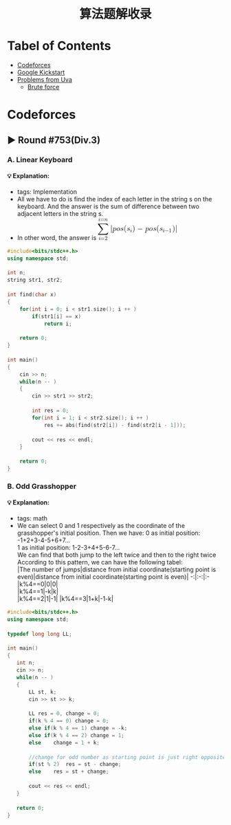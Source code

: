 <h1 align="center">算法题解收录</h1>

# Tabel of Contents

- [Codeforces](#Codeforces)
- [Google Kickstart](#Google_Kickstart)
- [Problems from Uva](#Problems_from_Uva)
  - [Brute force](#Brute_force)

# Codeforces
## ▶ Round #753(Div.3)

### A\. Linear Keyboard

#### 💡 Explanation:
+ tags: Implementation
+ All we have to do is find the index of each letter in the string s on the keyboard. And the answer is the sum of difference between two adjacent letters in the string s.
+ In other word, the answer is <img src="/images/cd753-A.png" alt=""></p>
```cpp
#include<bits/stdc++.h>
using namespace std;

int n;
string str1, str2;

int find(char x)
{
	for(int i = 0; i < str1.size(); i ++ )
		if(str1[i] == x)
			return i;
			
	return 0;
}

int main()
{
	cin >> n;
	while(n -- )
	{
		cin >> str1 >> str2;
		
		int res = 0;
		for(int i = 1; i < str2.size(); i ++ )
			res += abs(find(str2[i]) - find(str2[i - 1]));
			
		cout << res << endl;
	}
	
	return 0;
}
```
### B\. Odd Grasshopper

#### 💡 Explanation:
+ tags: math
+ We can select 0 and 1 respectively as the coordinate of the grasshopper's initial position. Then we have:
 0 as initial position: -1+2+3-4-5+6+7...  	
 1 as initial position: 1-2-3+4+5-6-7...   
 We can find that both jump to the left twice and then to the right twice      
 According to this pattern, we can have the following tabel:  
 |The number of jumps|distance from initial coordinate(starting point is even)|distance from initial coordinate(starting point is even)|
 -:|:-:|:-
 |k%4==0|0|0|   
 |k%4==1|-k|k|    
 |k%4==2|1|-1| 
 |k%4==3|1+k|-1-k|     
 ```cpp
 #include<bits/stdc++.h>
using namespace std;

typedef long long LL;

int main()
{
	int n;
	cin >> n;
	while(n -- )
	{
		LL st, k;
		cin >> st >> k;
		
		LL res = 0, change = 0;
		if(k % 4 == 0) change = 0;
		else if(k % 4 == 1) change = -k;
		else if(k % 4 == 2) change = 1;
		else	change = 1 + k;
		
		//change for odd number as starting point is just right opposite to that for even number
		if(st % 2)	res = st - change;
		else	res = st + change;
		
		cout << res << endl;	
	}
	
	return 0;
}
 ```
